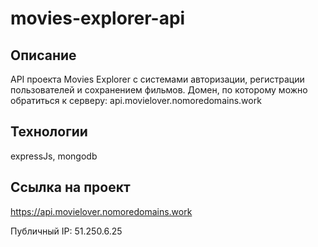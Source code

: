 # movies-explorer-api

## Описание
API проекта Movies Explorer с системами авторизации, регистрации пользователей и сохранением фильмов.
Домен, по которому можно обратиться к серверу: api.movielover.nomoredomains.work

## Технологии
expressJs, mongodb

## Ссылка на проект
https://api.movielover.nomoredomains.work

Публичный IP: 51.250.6.25
